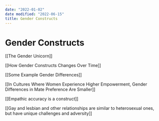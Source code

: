 ```yaml
---
date: "2022-01-02"
date modified: "2022-06-15"
title: Gender Constructs
---
```


# Gender Constructs
[[The Gender Unicorn]]

[[How Gender Constructs Changes Over Time]]

[[Some Example Gender Differences]]

[[In Cultures Where Women Experience Higher Empowerment, Gender Differences in Mate Preference Are Smaller]]

[[Empathic accuracy is a construct]]

[[Gay and lesbian and other relationships are similar to heterosexual ones, but have unique challenges and adversity]]
